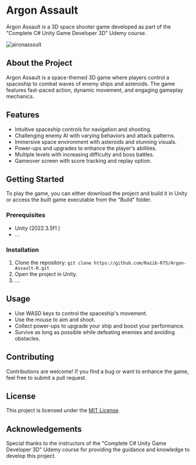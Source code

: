 # Argon Assault

Argon Assault is a 3D space shooter game developed as part of the "Complete C# Unity Game Developer 3D" Udemy course.

![aironasssult](https://github.com/Razib-R75/Argon-Assault-R/assets/123752824/b2073235-15c5-49fd-b2a6-095088ba11cf)


## About the Project

Argon Assault is a space-themed 3D game where players control a spaceship to combat waves of enemy ships and asteroids. The game features fast-paced action, dynamic movement, and engaging gameplay mechanics.

## Features

- Intuitive spaceship controls for navigation and shooting.
- Challenging enemy AI with varying behaviors and attack patterns.
- Immersive space environment with asteroids and stunning visuals.
- Power-ups and upgrades to enhance the player's abilities.
- Multiple levels with increasing difficulty and boss battles.
- Gameover screen with score tracking and replay option.

## Getting Started

To play the game, you can either download the project and build it in Unity or access the built game executable from the "Build" folder. 

### Prerequisites

- Unity (2022.3.5f1 )
- ...

### Installation

1. Clone the repository: `git clone https://github.com/Razib-R75/Argon-Assault-R.git`
2. Open the project in Unity.
3. ...

## Usage

- Use WASD keys to control the spaceship's movement.
- Use the mouse to aim and shoot.
- Collect power-ups to upgrade your ship and boost your performance.
- Survive as long as possible while defeating enemies and avoiding obstacles.

## Contributing

Contributions are welcome! If you find a bug or want to enhance the game, feel free to submit a pull request.

## License

This project is licensed under the [MIT License](LICENSE).

## Acknowledgements

Special thanks to the instructors of the "Complete C# Unity Game Developer 3D" Udemy course for providing the guidance and knowledge to develop this project.
